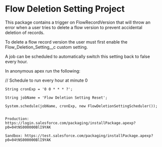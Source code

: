 # Flow Deletion Setting Project

This package contains a trigger on FlowRecordVersion that will throw an error when a user tries to delete a flow version to prevent accidental deletion of records.

To delete a flow record version the user must first enable the Flow_Deletion_Setting__c custom setting. 

A job can be scheduled to automatically switch this setting back to false every hour.

In anonymous apex run the following:

// Schedule to run every hour at minute 0

    String cronExp = '0 0 * * * ?';

    String jobName = 'Flow Deletion Setting Reset';

    System.schedule(jobName, cronExp, new FlowDeletionSettingScheduler());


    Production: https://login.salesforce.com/packaging/installPackage.apexp?p0=04tNS000000BlI9YAK
    
    Sandbox: https://test.salesforce.com/packaging/installPackage.apexp?p0=04tNS000000BlI9YAK